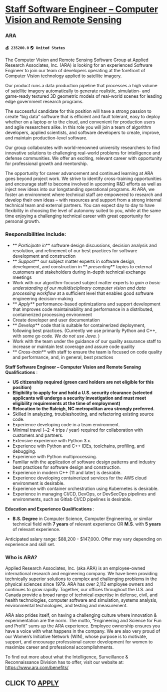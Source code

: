 # [Staff Software Engineer – Computer Vision and Remote Sensing](https://www.remotewlb.com/apply/staff-software-engineer-computer-vision-and-remote-sensing)  
### ARA  
#### `💰 235200.0` `🌎 United States`  

The Computer Vision and Remote Sensing Software Group at Applied Research Associates, Inc. (ARA) is looking for an experienced Software Engineer to join our team of developers operating at the forefront of Computer Vision technology applied to satellite imagery.

Our product runs a data production pipeline that processes a high volume of satellite imagery automatically to generate realistic, simulation- and game-ready textured 3D geometric models of real-world scenes for leading edge government research programs.

The successful candidate for this position will have a strong passion to create “big data” software that is efficient and fault tolerant, easy to deploy whether on a laptop or to the cloud, and convenient for production users and agile researchers alike. In this role you will join a team of algorithm developers, applied scientists, and software developers to create, improve, and maintain production-level software.

Our group collaborates with world-renowned university researchers to find innovative solutions to challenging real-world problems for intelligence and defense communities. We offer an exciting, relevant career with opportunity for professional growth and mentorship.

The opportunity for career advancement and continued learning at ARA goes beyond project work. We strive to identify cross-training opportunities and encourage staff to become involved in upcoming R&D efforts as well as inject new ideas into our longstanding operational programs. At ARA, we foster an environment where technical staff are empowered to research and develop their own ideas – with resources and support from a strong internal technical team and external partners. You can expect day to day to have flexibility in choosing the level of autonomy suited to you, while at the same time enjoying a challenging technical career with great opportunity for personal growth.

### Responsibilities include:

  *  ** _Participate in_** software design discussions, decision analysis and resolution, and refinement of our best practices for software development and construction
  *  ** _Support_** our subject matter experts in software design, development, and construction in ** _presenting_** topics to external customers and stakeholders during in-depth technical exchange meetings
  * Work with our algorithm-focused subject matter experts to _gain a basic understanding of our multidisciplinary computer vision and data processing workflow_ at a sufficient level that enables good software engineering decision-making
  *  ** _Apply_** performance-based optimizations and support development that improves code maintainability and performance in a distributed, containerized processing environment
  * Create developer and user documentation
  *  ** _Develop_** code that is suitable for containerized deployment, following best practices. (Currently we use primarily Python and C++, with some go code. _We do not use Java._ )
  * Work with the team under the guidance of our quality assurance staff to increase or maintain test coverage and assure code quality
  *  ** _Cross-train_** with staff to ensure the team is focused on code quality and performance, and, in general, best practices

 **Staff Software Engineer – Computer Vision and Remote Sensing Qualifications** :

  *  **US citizenship required (green card holders are not eligible for this position)**
  *  **Eligibility to apply for and hold a U.S. security clearance (selected applicants will undergo a security investigation and must meet eligibility requirements at the time of employment)**
  *  **Relocation to the Raleigh, NC metropolitan area strongly preferred.**
  * Skilled in analyzing, troubleshooting, and refactoring existing source code.
  * Experience developing code in a team environment.
  * Minimal travel (~2-4 trips / year) required for collaboration with customers and partners.
  * Extensive experience with Python 3.x.
  * Experience with Python and C++ IDEs, toolchains, profiling, and debugging.
  * Experience with Python multiprocessing.
  * Familiar with the application of software design patterns and industry best practices for software design and construction.
  * Experience in modern C++ (11 and later) is desirable.
  * Experience developing containerized services for the AWS cloud environment is desirable.
  * Experience with container orchestration using Kubernetes is desirable.
  * Experience in managing CI/CD, DevOps, or DevSecOps pipelines and environments, such as Gitlab CI/CD pipelines is desirable.

 **Education and Experience Qualifications** :

  *  **B.S. Degree** in Computer Science, Computer Engineering, or similar technical field with **7 years** of relevant experience OR **M.S**. with **5 years** of relevant experience.

Anticipated salary range: $88,200 - $147,000. Offer may vary depending on experience and skill set.

### Who is ARA?

Applied Research Associates, Inc. (aka ARA) is an employee-owned international research and engineering company. We have been providing technically superior solutions to complex and challenging problems in the physical sciences since 1979. ARA has over 2,112 employee owners and continues to grow rapidly. Together, our offices throughout the U.S. and Canada provide a broad range of technical expertise in defense, civil, and health technologies, computer software and simulation, systems analysis, environmental technologies, and testing and measurement.

ARA also prides itself, on having a challenging culture where innovation & experimentation are the norm. The motto, “Engineering and Science for Fun and Profit” sums up the ARA experience. Employee ownership ensures you have a voice with what happens in the company. We are also very proud of our Women’s Initiative Network (WIN), whose purpose is to motivate, support, and encourage professional career development for women to maximize career and professional accomplishments.

To find out more about what the Intelligence, Surveillance & Reconnaissance Division has to offer, visit our website at: https://www.ara.com/benefits/

  
## CLICK TO [APPLY](https://www.remotewlb.com/apply/staff-software-engineer-computer-vision-and-remote-sensing)

